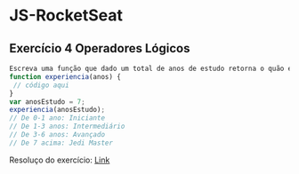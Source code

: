 <h1>JS-RocketSeat</h1>
<h2>Exercício 4 Operadores Lógicos</h2>

```javascript
Escreva uma função que dado um total de anos de estudo retorna o quão experiente o usuário é:
function experiencia(anos) {
 // código aqui
}
var anosEstudo = 7;
experiencia(anosEstudo);
// De 0-1 ano: Iniciante
// De 1-3 anos: Intermediário
// De 3-6 anos: Avançado
// De 7 acima: Jedi Master
```

Resoluço do exercício: <a href='https://codepen.io/brunodhein/pen/vYYgLeQ'>Link</a>

